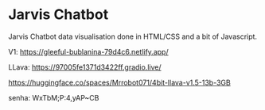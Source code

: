 Jarvis Chatbot
===================
Jarvis Chatbot data visualisation done in HTML/CSS and a bit of Javascript.

V1: https://gleeful-bublanina-79d4c6.netlify.app/

LLava: https://97005fe1371d3422ff.gradio.live/

https://huggingface.co/spaces/Mrrobot071/4bit-llava-v1.5-13b-3GB

senha:
WxTbM;P:4,yAP~CB
